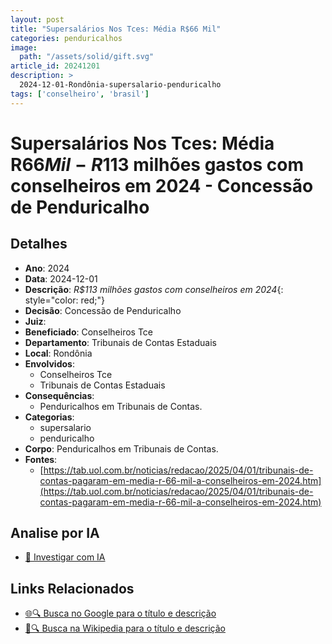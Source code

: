 ```yaml
---
layout: post
title: "Supersalários Nos Tces: Média R$66 Mil"
categories: penduricalhos 
image:
  path: "/assets/solid/gift.svg"
article_id: 20241201
description: >
  2024-12-01-Rondônia-supersalario-penduricalho
tags: ['conselheiro', 'brasil']
---
```


# Supersalários Nos Tces: Média R$66 Mil - R$113 milhões gastos com conselheiros em 2024 - Concessão de Penduricalho

## Detalhes
- **Ano**: 2024
- **Data**: 2024-12-01
- **Descrição**: <i class="fas fa-gavel"></i> *R$113 milhões gastos com conselheiros em 2024*{: style="color: red;"}
- **Decisão**: Concessão de Penduricalho
- **Juiz**: 
- **Beneficiado**: Conselheiros Tce
- **Departamento**: Tribunais de Contas Estaduais
- **Local**: Rondônia
- **Envolvidos**:
  - Conselheiros Tce
  - Tribunais de Contas Estaduais
- **Consequências**:
  - Penduricalhos em Tribunais de Contas.
- **Categorias**:
  - supersalario
  - penduricalho
- **Corpo**: Penduricalhos em Tribunais de Contas.
- **Fontes**:
  - [https://tab.uol.com.br/noticias/redacao/2025/04/01/tribunais-de-contas-pagaram-em-media-r-66-mil-a-conselheiros-em-2024.htm](https://tab.uol.com.br/noticias/redacao/2025/04/01/tribunais-de-contas-pagaram-em-media-r-66-mil-a-conselheiros-em-2024.htm)

## Analise por IA
- [🤖 Investigar com IA](https://www.perplexity.ai/search?q=%22penduricalhos%20judiciais%20Brasil%22%20Supersal%C3%A1rios%20Nos%20Tces%3A%20M%C3%A9dia%20R%2466%20Mil%20R%24113%20milh%C3%B5es%20gastos%20com%20conselheiros%20em%202024%20Rond%C3%B4nia%202024-12-01%20%20Conselheiros%20Tce)

## Links Relacionados
- [🌐🔍 Busca no Google para o título e descrição](https://www.google.com/search?q=%22penduricalhos%20judiciais%20Brasil%22%20Supersal%C3%A1rios%20Nos%20Tces%3A%20M%C3%A9dia%20R%2466%20Mil%20R%24113%20milh%C3%B5es%20gastos%20com%20conselheiros%20em%202024%20Rond%C3%B4nia%202024-12-01%20%20Conselheiros%20Tce)
- [📖🔍 Busca na Wikipedia para o título e descrição](https://pt.wikipedia.org/w/index.php?search=%22penduricalhos%20judiciais%20Brasil%22%20Supersal%C3%A1rios%20Nos%20Tces%3A%20M%C3%A9dia%20R%2466%20Mil%20R%24113%20milh%C3%B5es%20gastos%20com%20conselheiros%20em%202024%20Rond%C3%B4nia%202024-12-01%20%20Conselheiros%20Tce)

